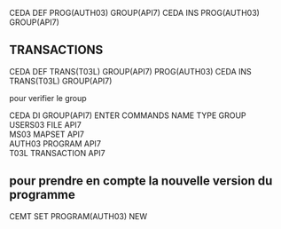 CEDA DEF PROG(AUTH03) GROUP(API7)
CEDA INS PROG(AUTH03) GROUP(API7)

## TRANSACTIONS
CEDA DEF TRANS(T03L) GROUP(API7) PROG(AUTH03)
CEDA INS TRANS(T03L) GROUP(API7)


pour verifier le group

CEDA DI GROUP(API7)
ENTER COMMANDS
 NAME     TYPE         GROUP   
 USERS03  FILE         API7    
 MS03     MAPSET       API7    
 AUTH03   PROGRAM      API7    
 T03L     TRANSACTION  API7    

 ## pour prendre en compte la nouvelle version du programme

 CEMT SET PROGRAM(AUTH03) NEW